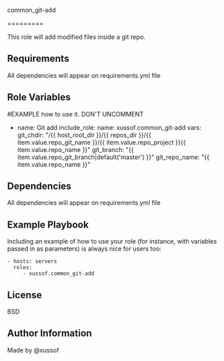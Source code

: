 common_git-add

=========

This role will add modified files inside a git repo.

Requirements
------------

All dependencies will appear on requirements.yml file

Role Variables
--------------
#EXAMPLE how to use it. DON'T UNCOMMENT
- name: Git add
  include_role:
    name: xussof.common_git-add
  vars:
    git_chdir: "/{{ host_root_dir }}/{{ repos_dir }}/{{ item.value.repo_git_name }}/{{ item.value.repo_project }}{{ item.value.repo_name }}"
    git_branch: "{{ item.value.repo_git_branch|default('master') }}"
    git_repo_name: "{{ item.value.repo_name }}"



Dependencies
------------

All dependencies will appear on requirements.yml file

Example Playbook
----------------

Including an example of how to use your role (for instance, with variables passed in as parameters) is always nice for users too:

    - hosts: servers
      roles:
         - xussof.common_git-add

License
-------

BSD

Author Information
------------------
Made by @xussof
